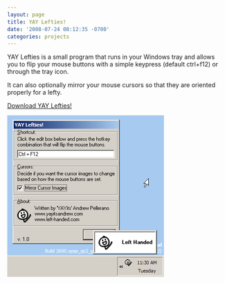 ```yaml
---
layout: page
title: YAY Lefties!
date: '2008-07-24 08:12:35 -0700'
categories: projects
---
```

YAY Lefties is a small program that runs in your Windows tray and allows you to flip your mouse buttons with a simple keypress (default ctrl+f12) or through the tray icon.

It can also optionally mirror your mouse cursors so that they are oriented properly for a lefty.

[Download YAY Lefties!](/mirrors/yay_lefties_setup.exe)

![YAY Lefties screenshot](/assets/yay-lefties/screenshot.png)

